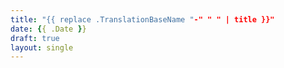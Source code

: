 ```yaml
---
title: "{{ replace .TranslationBaseName "-" " " | title }}"
date: {{ .Date }}
draft: true
layout: single
---
```


